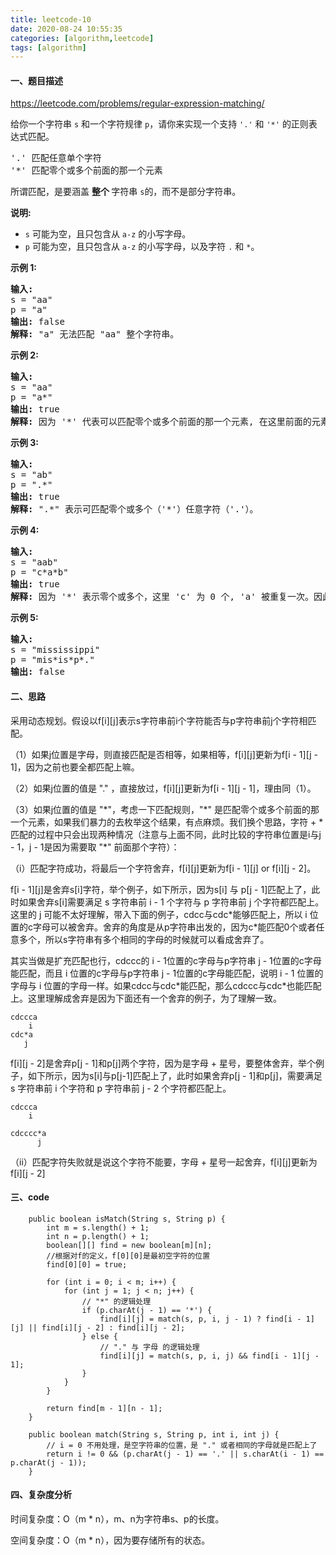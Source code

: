```yaml
---
title: leetcode-10
date: 2020-08-24 10:55:35
categories: [algorithm,leetcode]
tags: [algorithm]
---
```

#### 一、题目描述
https://leetcode.com/problems/regular-expression-matching/

<p>给你一个字符串&nbsp;<code>s</code>&nbsp;和一个字符规律&nbsp;<code>p</code>，请你来实现一个支持 <code>&#39;.&#39;</code>&nbsp;和&nbsp;<code>&#39;*&#39;</code>&nbsp;的正则表达式匹配。</p>

<pre>&#39;.&#39; 匹配任意单个字符
&#39;*&#39; 匹配零个或多个前面的那一个元素
</pre>

<p>所谓匹配，是要涵盖&nbsp;<strong>整个&nbsp;</strong>字符串&nbsp;<code>s</code>的，而不是部分字符串。</p>

<p><strong>说明:</strong></p>

<ul>
	<li><code>s</code>&nbsp;可能为空，且只包含从&nbsp;<code>a-z</code>&nbsp;的小写字母。</li>
	<li><code>p</code>&nbsp;可能为空，且只包含从&nbsp;<code>a-z</code>&nbsp;的小写字母，以及字符&nbsp;<code>.</code>&nbsp;和&nbsp;<code>*</code>。</li>
</ul>

<p><strong>示例 1:</strong></p>

<pre><strong>输入:</strong>
s = &quot;aa&quot;
p = &quot;a&quot;
<strong>输出:</strong> false
<strong>解释:</strong> &quot;a&quot; 无法匹配 &quot;aa&quot; 整个字符串。
</pre>

<p><strong>示例 2:</strong></p>

<pre><strong>输入:</strong>
s = &quot;aa&quot;
p = &quot;a*&quot;
<strong>输出:</strong> true
<strong>解释:</strong>&nbsp;因为 &#39;*&#39; 代表可以匹配零个或多个前面的那一个元素, 在这里前面的元素就是 &#39;a&#39;。因此，字符串 &quot;aa&quot; 可被视为 &#39;a&#39; 重复了一次。
</pre>

<p><strong>示例&nbsp;3:</strong></p>

<pre><strong>输入:</strong>
s = &quot;ab&quot;
p = &quot;.*&quot;
<strong>输出:</strong> true
<strong>解释:</strong>&nbsp;&quot;.*&quot; 表示可匹配零个或多个（&#39;*&#39;）任意字符（&#39;.&#39;）。
</pre>

<p><strong>示例 4:</strong></p>

<pre><strong>输入:</strong>
s = &quot;aab&quot;
p = &quot;c*a*b&quot;
<strong>输出:</strong> true
<strong>解释:</strong>&nbsp;因为 &#39;*&#39; 表示零个或多个，这里 &#39;c&#39; 为 0 个, &#39;a&#39; 被重复一次。因此可以匹配字符串 &quot;aab&quot;。
</pre>

<p><strong>示例 5:</strong></p>

<pre><strong>输入:</strong>
s = &quot;mississippi&quot;
p = &quot;mis*is*p*.&quot;
<strong>输出:</strong> false</pre>


#### 二、思路
采用动态规划。假设以f[i][j]表示s字符串前i个字符能否与p字符串前j个字符相匹配。

（1）如果j位置是字母，则直接匹配是否相等，如果相等，f[i][j]更新为f[i - 1][j - 1]，因为之前也要全都匹配上嘛。

（2）如果j位置的值是 "." ，直接放过，f[i][j]更新为f[i - 1][j - 1]，理由同（1）。

（3）如果j位置的值是 "\*"，考虑一下匹配规则，"\*" 是匹配零个或多个前面的那一个元素，如果我们暴力的去枚举这个结果，有点麻烦。我们换个思路，字符 + * 匹配的过程中只会出现两种情况（注意与上面不同，此时比较的字符串位置是i与j - 1，j - 1是因为需要取 "\*" 前面那个字符）：

（i）匹配字符成功，将最后一个字符舍弃，f[i][j]更新为f[i - 1][j] or f[i][j - 2]。

f[i - 1][j]是舍弃s[i]字符，举个例子，如下所示，因为s[i] 与 p[j - 1]匹配上了，此时如果舍弃s[i]需要满足 s 字符串前 i - 1 个字符与 p 字符串前 j 个字符都匹配上。这里的 j 可能不太好理解，带入下面的例子，cdcc与cdc*能够匹配上，所以 i 位置的c字母可以被舍弃。舍弃的角度是从p字符串出发的，因为c\*能匹配0个或者任意多个，所以s字符串有多个相同的字母的时候就可以看成舍弃了。

其实当做是扩充匹配也行，cdccc的 i - 1位置的c字母与p字符串 j - 1位置的c字母能匹配，而且 i 位置的c字母与p字符串 j - 1位置的c字母能匹配，说明 i - 1 位置的字母与 i 位置的字母一样。如果cdcc与cdc\*能匹配，那么cdccc与cdc\*也能匹配上。这里理解成舍弃是因为下面还有一个舍弃的例子，为了理解一致。
```
cdccca
    i
cdc*a
   j
```


f[i][j - 2]是舍弃p[j - 1]和p[j]两个字符，因为是字母 + 星号，要整体舍弃，举个例子，如下所示，因为s[i]与p[j-1]匹配上了，此时如果舍弃p[j - 1]和p[j]，需要满足 s 字符串前 i 个字符和 p 字符串前 j - 2 个字符都匹配上。
```
cdccca
    i

cdcccc*a
      j
```


（ii）匹配字符失败就是说这个字符不能要，字母 + 星号一起舍弃，f[i][j]更新为f[i][j - 2]

#### 三、code
```
    public boolean isMatch(String s, String p) {
        int m = s.length() + 1;
        int n = p.length() + 1;
        boolean[][] find = new boolean[m][n];
        //根据对f的定义，f[0][0]是最初空字符的位置
        find[0][0] = true;

        for (int i = 0; i < m; i++) {
            for (int j = 1; j < n; j++) {
                // "*" 的逻辑处理
                if (p.charAt(j - 1) == '*') {
                    find[i][j] = match(s, p, i, j - 1) ? find[i - 1][j] || find[i][j - 2] : find[i][j - 2];
                } else {
                    // "." 与 字母 的逻辑处理
                    find[i][j] = match(s, p, i, j) && find[i - 1][j - 1];
                }
            }
        }

        return find[m - 1][n - 1];
    }

    public boolean match(String s, String p, int i, int j) {
        // i = 0 不用处理，是空字符串的位置，是 "." 或者相同的字母就是匹配上了
        return i != 0 && (p.charAt(j - 1) == '.' || s.charAt(i - 1) == p.charAt(j - 1));
    }
```

#### 四、复杂度分析
时间复杂度：O（m * n），m、n为字符串s、p的长度。

空间复杂度：O（m * n），因为要存储所有的状态。
